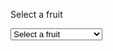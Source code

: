 
<label class="usa-label" for="fruit">Select a fruit</label>
<div class="usa-combo-box">
  <select
    class="usa-select"
    name="fruit"
    id="fruit"
    >
    <option value>Select a fruit</option>
    <option value="apple">Apple</option>
    <option value="apricot">Apricot</option>
    <option value="avocado">Avocado</option>
    <option value="banana">Banana</option>
    <option value="blackberry">Blackberry</option>
    <option value="blood orange">Blood orange</option>
    <option value="blueberry">Blueberry</option>
    <option value="boysenberry">Boysenberry</option>
    <option value="breadfruit">Breadfruit</option>
    <option value="buddhas hand citron">Buddha's hand citron</option>
    <option value="cantaloupe">Cantaloupe</option>
    <option value="clementine">Clementine</option>
    <option value="crab apple">Crab apple</option>
    <option value="currant">Currant</option>
    <option value="cherry">Cherry</option>
    <option value="custard apple">Custard apple</option>
    <option value="coconut">Coconut</option>
    <option value="cranberry">Cranberry</option>
    <option value="date">Date</option>
    <option value="dragonfruit">Dragonfruit</option>
    <option value="durian">Durian</option>
    <option value="elderberry">Elderberry</option>
    <option value="fig">Fig</option>
    <option value="gooseberry">Gooseberry</option>
    <option value="grape">Grape</option>
    <option value="grapefruit">Grapefruit</option>
    <option value="guava">Guava</option>
    <option value="honeydew melon">Honeydew melon</option>
    <option value="jackfruit">Jackfruit</option>
    <option value="kiwifruit">Kiwifruit</option>
    <option value="kumquat">Kumquat</option>
    <option value="lemon">Lemon</option>
    <option value="lime">Lime</option>
    <option value="lychee">Lychee</option>
    <option value="mandarine">Mandarine</option>
    <option value="mango">Mango</option>
    <option value="mangosteen">Mangosteen</option>
    <option value="marionberry">Marionberry</option>
    <option value="nectarine">Nectarine</option>
    <option value="orange">Orange</option>
    <option value="papaya">Papaya</option>
    <option value="passionfruit">Passionfruit</option>
    <option value="peach">Peach</option>
    <option value="pear">Pear</option>
    <option value="persimmon">Persimmon</option>
    <option value="plantain">Plantain</option>
    <option value="plum">Plum</option>
    <option value="pineapple">Pineapple</option>
    <option value="pluot">Pluot</option>
    <option value="pomegranate">Pomegranate</option>
    <option value="pomelo">Pomelo</option>
    <option value="quince">Quince</option>
    <option value="raspberry">Raspberry</option>
    <option value="rambutan">Rambutan</option>
    <option value="soursop">Soursop</option>
    <option value="starfruit">Starfruit</option>
    <option value="strawberry">Strawberry</option>
    <option value="tamarind">Tamarind</option>
    <option value="tangelo">Tangelo</option>
    <option value="tangerine">Tangerine</option>
    <option value="ugli fruit">Ugli fruit</option>
    <option value="watermelon">Watermelon</option>
    <option value="white currant">White currant</option>
    <option value="yuzu">Yuzu</option>
  </select>
</div>